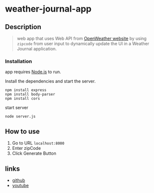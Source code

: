 # weather-journal-app 

## Description
> web app that uses Web API from [OpenWeather website](https://openweathermap.org/) by using `zipcode` from user input to dynamically update the UI in a Weather Journal application. 

### Installation

app requires [Node.js](https://nodejs.org/) to run.

Install the dependencies and start the server.

```cd weather-journal-app
npm install express
npm install body-parser
npm install cors
```
start server
```
node server.js
```
## How to use 
1. Go to URL ```localhost:8000 ```
2. Enter zipCode 
3. Click Generate Button

## links
- [github](https://github.com/AhmedElkhodary/weather-journal-app)
- [youtube](https://youtu.be/iOHwHEz8YwE)
